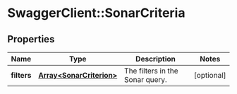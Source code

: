 # SwaggerClient::SonarCriteria

## Properties
Name | Type | Description | Notes
------------ | ------------- | ------------- | -------------
**filters** | [**Array&lt;SonarCriterion&gt;**](SonarCriterion.md) | The filters in the Sonar query. | [optional] 


